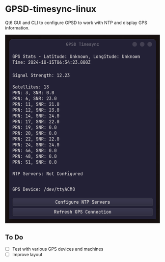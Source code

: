 # GPSD-timesync-linux

Qt6 GUI and CLI to configure GPSD to work with NTP and display GPS information.

![showcase](./showcase/showcase.png)

## To Do

- [ ] Test with various GPS devices and machines
- [ ] Improve layout